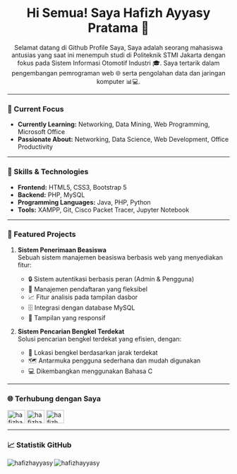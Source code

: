 <h1 align="center">Hi Semua! Saya Hafizh Ayyasy Pratama 👋</h1>

<p align="center">Selamat datang di Github Profile Saya, Saya adalah seorang mahasiswa antusias yang saat ini menempuh studi di Politeknik STMI Jakarta dengan fokus pada Sistem Informasi Otomotif Industri 🎓. Saya tertarik dalam pengembangan pemrograman web 🌐 serta pengolahan data dan jaringan komputer 📊💻.</p>

---

### 🎯 Current Focus

- **Currently Learning:** Networking, Data Mining, Web Programming, Microsoft Office
- **Passionate About:** Networking, Data Science, Web Development, Office Productivity

---

### 💼 Skills & Technologies

- **Frontend:** HTML5, CSS3, Bootstrap 5  
- **Backend:** PHP, MySQL  
- **Programming Languages:** Java, PHP, Python  
- **Tools:** XAMPP, Git, Cisco Packet Tracer, Jupyter Notebook  

---

### 🚀 Featured Projects

1. **Sistem Penerimaan Beasiswa**  
   Sebuah sistem manajemen beasiswa berbasis web yang menyediakan fitur:  
   - 🔒 Sistem autentikasi berbasis peran (Admin & Pengguna)
   - 📄 Manajemen pendaftaran yang fleksibel
   - 📈 Fitur analisis pada tampilan dasbor
   - 🗄️ Integrasi dengan database MySQL
   - 📱 Tampilan yang responsif

2. **Sistem Pencarian Bengkel Terdekat**  
   Solusi pencarian bengkel terdekat yang efisien, dengan:  
   - 📍 Lokasi bengkel berdasarkan jarak terdekat  
   - 🗺️ Antarmuka pengguna sederhana dan mudah digunakan  
   - 💻 Dikembangkan menggunakan Bahasa C  

---

### 🌐 Terhubung dengan Saya
<a href="https://www.linkedin.com/in/hafizh-ayyasy-pratama" target="blank"><img align="center" src="https://cdn.jsdelivr.net/npm/simple-icons@3.0.1/icons/linkedin.svg" alt="hafizhayyasy" height="30" width="40" /></a>
<a href="https://www.instagram.com/hafizhpratam_/" target="blank"><img align="center" src="https://cdn.jsdelivr.net/npm/simple-icons@3.0.1/icons/instagram.svg" alt="hafizhayyasy" height="30" width="40" /></a>
<a href="https://www.youtube.com/@hafizhayyasypratama8530" target="blank"><img align="center" src="https://cdn.jsdelivr.net/npm/simple-icons@3.0.1/icons/youtube.svg" alt="hafizh ayyasy" height="30" width="40" /></a>

---

### 📈 Statistik GitHub
<p><img align="left" src="https://github-readme-stats.vercel.app/api/top-langs?username=Hafizhayyasypratama04&show_icons=true&locale=id&layout=compact" alt="hafizhayyasy" /></p>
<p>&nbsp;<img align="left" src="https://github-readme-stats.vercel.app/api?username=Hafizhayyasypratama04&show_icons=true&locale=id" alt="hafizhayyasy" /></p>
